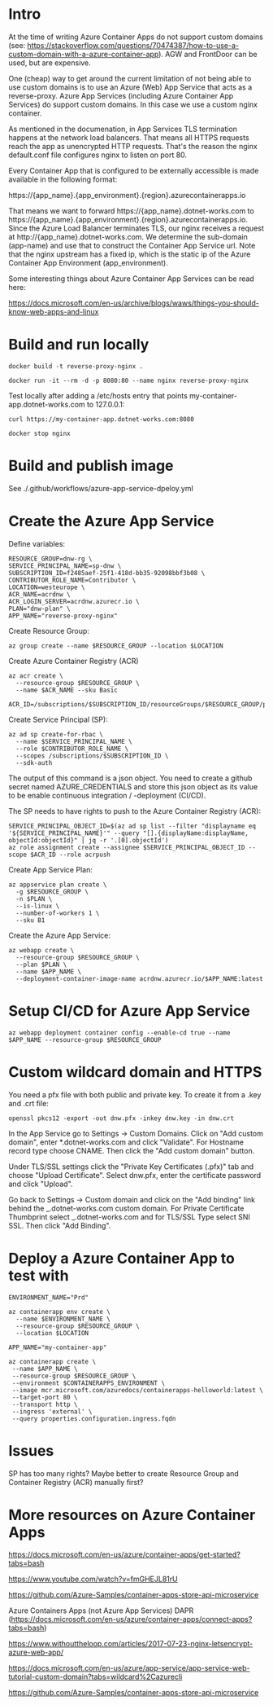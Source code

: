 # Intro

At the time of writing Azure Container Apps do not support custom domains (see: https://stackoverflow.com/questions/70474387/how-to-use-a-custom-domain-with-a-azure-container-app). AGW and FrontDoor can be used, but are expensive.

One (cheap) way to get around the current limitation of not being able to use custom domains is to use an Azure (Web) App Service that acts as a reverse-proxy. Azure App Services (including Azure Container App Services) do support custom domains. In this case we use a custom nginx container.

As mentioned in the documenation, in App Services TLS termination happens at the network load balancers. That means all HTTPS requests reach the app as unencrypted HTTP requests. That's the reason the nginx default.conf file configures nginx to listen on port 80.

Every Container App that is configured to be externally accessible is made available in the following format:

https://{app_name}.{app_environment}.{region}.azurecontainerapps.io

That means we want to forward https://{app_name}.dotnet-works.com to https://{app_name}.{app_environment}.{region}.azurecontainerapps.io. Since the Azure Load Balancer terminates TLS, our nginx receives a request at http://{app_name}.dotnet-works.com. We determine the sub-domain (app-name) and use that to construct the Container App Service url. Note that the nginx upstream has a fixed ip, which is the static ip of the Azure Container App Environment (app_environment).

Some interesting things about Azure Container App Services can be read here:

https://docs.microsoft.com/en-us/archive/blogs/waws/things-you-should-know-web-apps-and-linux

# Build and run locally

```
docker build -t reverse-proxy-nginx .
```

```
docker run -it --rm -d -p 8080:80 --name nginx reverse-proxy-nginx
```

Test locally after adding a /etc/hosts entry that points my-container-app.dotnet-works.com to 127.0.0.1:

```
curl https://my-container-app.dotnet-works.com:8080
```

```
docker stop nginx
```

# Build and publish image

See ./.github/workflows/azure-app-service-dpeloy.yml

# Create the Azure App Service

Define variables:

```
RESOURCE_GROUP=dnw-rg \
SERVICE_PRINCIPAL_NAME=sp-dnw \
SUBSCRIPTION_ID=f2485aef-25f1-418d-bb35-92098bbf3b08 \
CONTRIBUTOR_ROLE_NAME=Contributor \
LOCATION=westeurope \
ACR_NAME=acrdnw \
ACR_LOGIN_SERVER=acrdnw.azurecr.io \
PLAN="dnw-plan" \
APP_NAME="reverse-proxy-nginx"
```

Create Resource Group:

```
az group create --name $RESOURCE_GROUP --location $LOCATION
```

Create Azure Container Registry (ACR)

```
az acr create \
  --resource-group $RESOURCE_GROUP \
  --name $ACR_NAME --sku Basic

ACR_ID=/subscriptions/$SUBSCRIPTION_ID/resourceGroups/$RESOURCE_GROUP/providers/Microsoft.ContainerRegistry/registries/$ACR_NAME
```

Create Service Principal (SP):

```
az ad sp create-for-rbac \
  --name $SERVICE_PRINCIPAL_NAME \
  --role $CONTRIBUTOR_ROLE_NAME \
  --scopes /subscriptions/$SUBSCRIPTION_ID \
  --sdk-auth
```

The output of this command is a json object. You need to create a github secret named AZURE_CREDENTIALS and store this json object as its value to be enable continuous integration / -deployment (CI/CD).

The SP needs to have rights to push to the Azure Container Registry (ACR):

```
SERVICE_PRINCIPAL_OBJECT_ID=$(az ad sp list --filter "displayname eq '${SERVICE_PRINCIPAL_NAME}'" --query "[].{displayName:displayName, objectId:objectId}" | jq -r '.[0].objectId')
az role assignment create --assignee $SERVICE_PRINCIPAL_OBJECT_ID --scope $ACR_ID --role acrpush
```

Create App Service Plan:

```
az appservice plan create \
  -g $RESOURCE_GROUP \
  -n $PLAN \
  --is-linux \
  --number-of-workers 1 \
  --sku B1
```

Create the Azure App Service:

```
az webapp create \
  --resource-group $RESOURCE_GROUP \
  --plan $PLAN \
  --name $APP_NAME \
  --deployment-container-image-name acrdnw.azurecr.io/$APP_NAME:latest
```

# Setup CI/CD for Azure App Service

```
az webapp deployment container config --enable-cd true --name $APP_NAME --resource-group $RESOURCE_GROUP
```

# Custom wildcard domain and HTTPS

You need a pfx file with both public and private key. To create it from a .key and .crt file:

```
openssl pkcs12 -export -out dnw.pfx -inkey dnw.key -in dnw.crt
```

In the App Service go to Settings -> Custom Domains. Click on "Add custom domain", enter \*.dotnet-works.com and click "Validate". For Hostname record type choose CNAME. Then click the "Add custom domain" button.

Under TLS/SSL settings click the "Private Key Certificates (.pfx)" tab and choose "Upload Certificate". Select dnw.pfx, enter the certificate password and click "Upload".

Go back to Settings -> Custom domain and click on the "Add binding" link behind the _.dotnet-works.com custom domain. For Private Certificate Thumbprint select _.dotnet-works.com and for TLS/SSL Type select SNI SSL. Then click "Add Binding".

# Deploy a Azure Container App to test with

```
ENVIRONMENT_NAME="Prd"

az containerapp env create \
  --name $ENVIRONMENT_NAME \
  --resource-group $RESOURCE_GROUP \
  --location $LOCATION
```

```
APP_NAME="my-container-app"

az containerapp create \
 --name $APP_NAME \
 --resource-group $RESOURCE_GROUP \
 --environment $CONTAINERAPPS_ENVIRONMENT \
 --image mcr.microsoft.com/azuredocs/containerapps-helloworld:latest \
 --target-port 80 \
 --transport http \
 --ingress 'external' \
 --query properties.configuration.ingress.fqdn
```

# Issues

SP has too many rights? Maybe better to create Resource Group and Container Registry (ACR) manually first?

# More resources on Azure Container Apps

https://docs.microsoft.com/en-us/azure/container-apps/get-started?tabs=bash

https://www.youtube.com/watch?v=fmGHEJL81rU

https://github.com/Azure-Samples/container-apps-store-api-microservice

Azure Containers Apps (not Azure App Services)
DAPR (https://docs.microsoft.com/en-us/azure/container-apps/connect-apps?tabs=bash)

https://www.withouttheloop.com/articles/2017-07-23-nginx-letsencrypt-azure-web-app/

https://docs.microsoft.com/en-us/azure/app-service/app-service-web-tutorial-custom-domain?tabs=wildcard%2Cazurecli

https://github.com/Azure-Samples/container-apps-store-api-microservice
